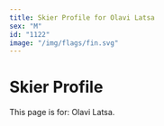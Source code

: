 ```yaml
---
title: Skier Profile for Olavi Latsa
sex: "M"
id: "1122"
image: "/img/flags/fin.svg" 
---
```


# Skier Profile

This page is for: Olavi Latsa.
    